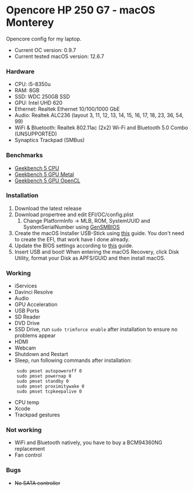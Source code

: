 # Opencore HP 250 G7 - macOS Monterey

Opencore config for my laptop.
- Current OC version: 0.9.7
- Current tested macOS version: 12.6.7

### Hardware
- CPU: i5-8350u
- RAM: 8GB
- SSD: WDC 250GB SSD
- GPU: Intel UHD 620
- Ethernet: Realtek Ethernet 10/100/1000 GbE
- Audio: Realtek ALC236 (layout 3, 11, 12, 13, 14, 15, 16, 17, 18, 23, 36, 54, 99)
- WiFi & Bluetooth: Realtek 802.11ac (2x2) Wi-Fi and Bluetooth 5.0 Combo (UNSUPPORTED)
- Synaptics Trackpad (SMBus)

### Benchmarks
- [Geekbench 5 CPU](https://browser.geekbench.com/v5/cpu/21198717)
- [Geekbench 5 GPU Metal](https://browser.geekbench.com/v5/compute/6536180)
- [Geekbench 5 GPU OpenCL](https://browser.geekbench.com/v5/compute/6536178)

### Installation
1. Download the latest release
2. Download propertree and edit EFI/OC/config.plist
    1. Change PlatformInfo -> MLB, ROM, SystemUUID and SystemSerialNumber using [GenSMBIOS](https://github.com/corpnewt/GenSMBIOS)
3. Create the macOS Installer USB-Stick using [this](https://dortania.github.io/OpenCore-Install-Guide/installer-guide/) guide. You don't need to create the EFI, that work have I done already. 
4. Update the BIOS settings according to [this](https://dortania.github.io/OpenCore-Install-Guide/config-laptop.plist/coffee-lake.html#intel-bios-settings) guide. 
5. Insert USB and boot! When entering the macOS Recovery, click Disk Utility, format your Disk as APFS/GUID and then install macOS.

### Working
- iServices
- Davinci Resolve
- Audio
- GPU Acceleration
- USB Ports
- SD Reader
- DVD Drive
- SSD Drive, run `sudo trimforce enable` after installation to ensure no problems appear
- HDMI
- Webcam
- Shutdown and Restart
- Sleep, run following commands after installation:
```
    sudo pmset autopoweroff 0
    sudo pmset powernap 0
    sudo pmset standby 0
    sudo pmset proximitywake 0
    sudo pmset tcpkeepalive 0
```
- CPU temp
- Xcode
- Trackpad gestures


### Not working
- WiFi and Bluetooth natively, you have to buy a BCM94360NG replacement
- Fan control

### Bugs
- <strike>No SATA controller</strike>
